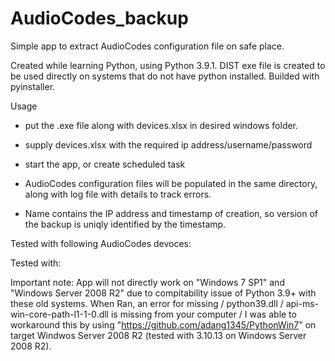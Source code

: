 # AudioCodes_backup
Simple app to extract AudioCodes configuration file on safe place.

Created while learning Python, using Python 3.9.1.
DIST exe file is created to be used directly on systems that do not have python installed. Builded with pyinstaller.

Usage
- put the .exe file along with devices.xlsx in desired windows folder.
- supply devices.xlsx with the required ip address/username/password
- start the app, or create scheduled task

- AudioCodes configuration files will be populated in the same directory, along with log file with details to track errors.
- Name contains the IP address and timestamp of creation, so version of the backup is uniqly identified by the timestamp.

Tested with following AudioCodes devoces:

Tested with:


Important note:
App will not directly work on "Windows 7 SP1" and "Windows Server 2008 R2" due to compitability issue of Python 3.9+ with these old systems.
When Ran, an error for missing  / python39.dll / api-ms-win-core-path-l1-1-0.dll is missing from your computer /
I was able to workaround this by using "https://github.com/adang1345/PythonWin7" on target Windwos Server 2008 R2 (tested with 3.10.13 on Windows Server 2008 R2).
